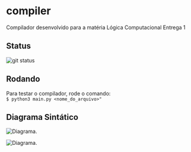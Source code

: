 # compiler
Compilador desenvolvido para a matéria Lógica Computacional Entrega 1

## Status
![git status](http://3.129.230.99/svg/zMendes/compiler)

## Rodando
Para testar o compilador, rode o comando:  
```$ python3 main.py <nome_do_arquivo>"```

## Diagrama Sintático

![Diagrama.](https://i.imgur.com/eF2nkq3.jpg "Diagrama Sintático.")

![Diagrama.](https://i.imgur.com/MToX3qC.png "Diagrama Sintático.")
